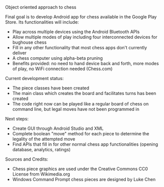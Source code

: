 Object oriented approach to chess

Final goal is to develop Android app for chess available in the Google Play Store. Its functionalities will include:
 - Play across multiple devices using the Android Bluetooth APIs
 - Allow multiple modes of play including four interconnected devices for bughouse chess
 - Fill in any other functionality that most chess apps don't currently deliver
 - A chess computer using alpha-beta pruning
 - Benefits provided: no need to hand device back and forth, more modes of play, no WiFi connection needed (Chess.com)
 
Current development status:
 - The piece classes have been created
 - The main class which creates the board and facilitates turns has been created
 - The code right now can be played like a regular board of chess on command line, but legal moves have not been programmed in

Next steps:
 - Create GUI through Android Studio and XML
 - Complete boolean "move" method for each piece to determine the legality of the attempted move
 - Find APIs that fill in for other normal chess app functionalities (opening database, analytics, ratings)

Sources and Credits:
 - Chess piece graphics are used under the Creative Commons CC0 License from Wikimedia.org
 - Windows Command Prompt chess pieces are designed by Luke Chen
